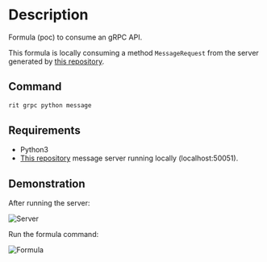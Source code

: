 # Description

Formula (poc) to consume an gRPC API.

This formula is locally consuming a method `MessageRequest` from the server generated by [this repository](https://github.com/GuillaumeFalourd/poc-grpc-python).

## Command

```bash
rit grpc python message
```

## Requirements

- Python3
- [This repository](https://github.com/GuillaumeFalourd/poc-grpc-python) message server running locally (localhost:50051).

## Demonstration

After running the server:

![Server](https://user-images.githubusercontent.com/22433243/128190984-405a0b5e-fc29-47a5-b95f-e04fccaaafdc.png)

Run the formula command:

![Formula](https://user-images.githubusercontent.com/22433243/128191018-d78be4f9-8146-473e-af44-17b6d77e7e71.png)
